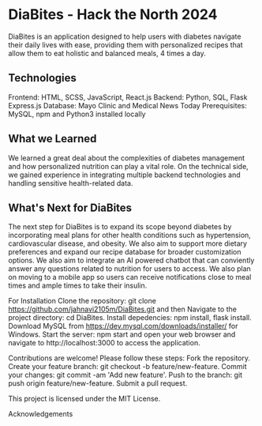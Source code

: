 
# DiaBites - Hack the North 2024
DiaBites is an application designed to help users with diabetes navigate their daily lives with ease, providing them with personalized recipes that allow them to eat holistic and balanced meals, 4 times a day.


## Technologies
Frontend: HTML, SCSS, JavaScript, React.js 
Backend: Python, SQL, Flask Express.js
Database: Mayo Clinic and Medical News Today
Prerequisites: MySQL, npm and Python3 installed locally

## What we Learned
We learned a great deal about the complexities of diabetes management and how personalized nutrition can play a vital role. On the technical side, we gained experience in integrating multiple backend technologies and handling sensitive health-related data.

## What's Next for DiaBites
The next step for DiaBites is to expand its scope beyond diabetes by incorporating meal plans for other health conditions such as hypertension, cardiovascular disease, and obesity. We also aim to support more dietary preferences and expand our recipe database for broader customization options. We also aim to integrate an AI powered chatbot that can conviently answer any questions related to nutrition for users to access. We also plan on moving to a mobile app so users can receive notifications close to meal times and ample times to take their insulin.

For  Installation
Clone the repository: git clone https://github.com/jahnavi2105m/DiaBites.git and then Navigate to the project directory: cd DiaBites. Install depedencies: npm install, flask install. Download MySQL from https://dev.mysql.com/downloads/installer/ for Windows.
Start the server: npm start and open your web browser and navigate to http://localhost:3000 to access the application.

Contributions are welcome! Please follow these steps: Fork the repository. Create your feature branch: git checkout -b feature/new-feature. Commit your changes: git commit -am 'Add new feature'. Push to the branch: git push origin feature/new-feature. Submit a pull request.

This project is licensed under the MIT License.

Acknowledgements

